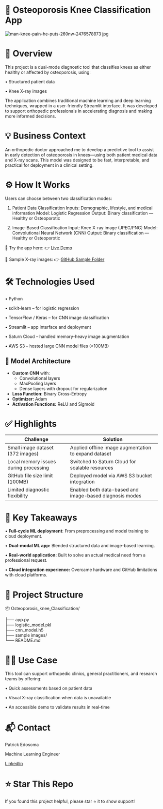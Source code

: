 # 🦴 Osteoporosis Knee Classification App
![man-knee-pain-he-puts-260nw-2476578973 jpg](https://github.com/user-attachments/assets/69d8db39-531e-417d-a6a5-79578d115f0a)

# 📌 Overview
This project is a dual-mode diagnostic tool that classifies knees as either healthy or affected by osteoporosis, using:

• Structured patient data

• Knee X-ray images

The application combines traditional machine learning and deep learning techniques, wrapped in a user-friendly Streamlit interface. It was developed to support orthopedic professionals in accelerating diagnosis and making more informed decisions.


# 💡 Business Context
An orthopedic doctor approached me to develop a predictive tool to assist in early detection of osteoporosis in knees—using both patient medical data and X-ray scans. This model was designed to be fast, interpretable, and practical for deployment in a clinical setting.

# ⚙️ How It Works
Users can choose between two classification modes:

1. Patient Data Classification
Inputs: Demographic, lifestyle, and medical information
Model: Logistic Regression
Output: Binary classification — Healthy or Osteoporotic

2. Image-Based Classification
Input: Knee X-ray image (JPEG/PNG)
Model: Convolutional Neural Network (CNN)
Output: Binary classification — Healthy or Osteoporotic

📍 Try the app here:
👉 [Live Demo](https://osteoporosiskneeclassification-4aetmz84zt7sfjydtmq4sb.streamlit.app)

📎 Sample X-ray images:
👉 [GitHub Sample Folder](https://github.com/PATRICK079/Osteoporosis_knee_Classification/tree/main/sample%20images)


# 🛠️ Technologies Used

•  Python

•  scikit-learn – for logistic regression

•  TensorFlow / Keras – for CNN image classification

•  Streamlit – app interface and deployment

•  Saturn Cloud – handled memory-heavy image augmentation

•  AWS S3 – hosted large CNN model files (>100MB)

## 🧠 Model Architecture

- **Custom CNN** with:
  - Convolutional layers
  - MaxPooling layers
  - Dense layers with dropout for regularization
- **Loss Function:** Binary Cross-Entropy
- **Optimizer:** Adam
- **Activation Functions:** ReLU and Sigmoid

# ✅ Highlights

| Challenge                             | Solution                                                |
| ------------------------------------- | ------------------------------------------------------- |
| Small image dataset (372 images)      | Applied offline image augmentation to expand dataset    |
| Local memory issues during processing | Switched to Saturn Cloud for scalable resources         |
| GitHub file size limit (100MB)        | Deployed model via AWS S3 bucket integration            |
| Limited diagnostic flexibility        | Enabled both data-based and image-based diagnosis modes |

# 🧠 Key Takeaways
• **Full-cycle ML deployment:** From preprocessing and model training to cloud deployment.

• **Dual-modal ML app:** Blended structured data and image-based learning.

• **Real-world application:** Built to solve an actual medical need from a professional request.

• **Cloud integration experience:** Overcame hardware and GitHub limitations with cloud platforms.

# 📂 Project Structure

📦 Osteoporosis_knee_Classification/

├── app.py                  
├── logistic_model.pkl     
├── cnn_model.h5            
├── sample images/         
└── README.md               

# 👨‍⚕️ Use Case
This tool can support orthopedic clinics, general practitioners, and research teams by offering:

• Quick assessments based on patient data

• Visual X-ray classification when data is unavailable

• An accessible demo to validate results in real-time

# 📬 Contact
Patrick Edosoma

Machine Learning Engineer

[Linkedlin](https://www.linkedin.com/in/patrickedosoma/)

# ⭐️ Star This Repo
If you found this project helpful, please star ⭐️ it to show support!
